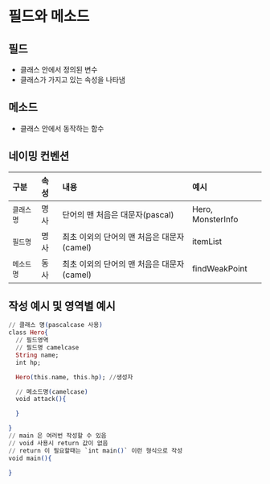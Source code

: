 # 필드와 메소드

## 필드
- 클래스 안에서 정의된 변수
- 클래스가 가지고 있는 속성을 나타냄

## 메소드
- 클래스 안에서 동작하는 함수

## 네이밍 컨벤션
| 구분 | 속성 | 내용 | 예시 |
| :--- | :--- | :--- | :--- |
| `클래스명` | 명사 | 단어의 맨 처음은 대문자(pascal) | Hero, MonsterInfo |
| `필드명` | 명사 | 최초 이외의 단어의 맨 처음은 대문자(camel) | itemList |
| `메소드명` | 동사 | 최초 이외의 단어의 맨 처음은 대문자(camel) | findWeakPoint |

## 작성 예시 및 영역별 예시
```ex
// 클래스 명(pascalcase 사용)
class Hero{
  // 필드영역
  // 필드명 camelcase
  String name;
  int hp;

  Hero(this.name, this.hp); //생성자

  // 메소드명(camelcase)
  void attack(){

  }

}
// main 은 여러번 작성할 수 있음
// void 사용시 return 값이 없음
// return 이 필요할때는 `int main()` 이런 형식으로 작성
void main(){

}
```